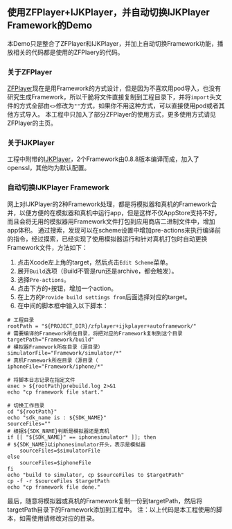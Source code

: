 ##  使用ZFPlayer+IJKPlayer，并自动切换IJKPlayer Framework的Demo
本Demo只是整合了ZFPlayer和IJKPlayer，并加上自动切换Framework功能，播放相关的代码都是使用的ZFPlaery的代码。

### 关于ZFPlayer
[ZFPlayer](https://github.com/renzifeng/ZFPlayer)现在是用Framework的方式设计，但是因为不喜欢用pod导入，也没有研究生成Framework，所以干脆将文件直接复制到工程目录下，并将`import`头文件的方式全部由`<>`修改为`""`方式，如果你不用这种方式，可以直接使用pod或者其他方式导入。
本工程中只加入了部分ZFPlayer的使用方式，更多使用方式请见ZFPlayer的主页。

### 关于IJKPlayer
工程中附带的[IJKPlayer](https://github.com/bilibili/ijkplayer)，2个Framework由0.8.8版本编译而成，加入了openssl，其他均为默认配置。

### 自动切换IJKPlayer Framework
网上对IJKPlayer的2种Framework处理，都是将模拟器和真机的Framework合并，以便方便的在模拟器和真机中运行app，但是这样不仅AppStore支持不好，而且会将无用的模拟器用Framework文件打包到应用商店二进制文件中，增加app体积。
通过搜索，发现可以在scheme设置中增加pre-actions来执行编译前的指令，经过摸索，已经实现了使用模拟器运行和针对真机打包时自动更换Framework文件，方法如下：
1. 点击Xcode左上角的target，然后点击`Edit Scheme`菜单。
2. 展开`Build`选项（Build不管是run还是archive，都会触发）。
3. 选择`Pre-actions`。
4. 点击下方的`+`按钮，增加一个action。
5. 在上方的`Provide build settings from`后面选择对应的target。
6. 在中间的脚本框中输入以下脚本：
```
# 工程目录
rootPath = "${PROJECT_DIR}/zfplayer+ijkplayer+autoframework/"
# 需要编译的Framework所在目录，将把对应的Framework复制到这个目录
targetPath="Framework/build"
# 模拟器Framework所在目录（源目录）
simulatorFile="Framework/simulator/*"
# 真机Framework所在目录（源目录（
iphoneFile="Framework/iphone/*"

# 将脚本日志记录在指定文件
exec > ${rootPath}prebuild.log 2>&1
echo "cp framework file start."

# 切换工作目录
cd "${rootPath}"
echo "sdk_name is : ${SDK_NAME}"
sourceFiles=""
# 根据${SDK_NAME}判断是模拟器还是真机
if [[ "${SDK_NAME}" == iphonesimulator* ]]; then
# ${SDK_NAME}以iphonesimulator开头，表示是模拟器
    sourceFiles=$simulatorFile
else
    sourceFiles=$iphoneFile
fi
echo "build to simulator, cp $sourceFiles to $targetPath"
cp -f -r $sourceFiles $targetPath
echo "cp framework file done."
```

最后，随意将模拟器或真机的Framework复制一份到targetPath，然后将targetPath目录下的Framework添加到工程中。
注：以上代码是本工程使用的脚本，如需使用请修改对应的目录。
